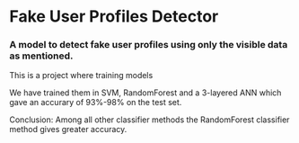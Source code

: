 # Fake User Profiles Detector

### A model to detect fake user profiles using only the visible data as mentioned.

This is  a project where training models

We have trained them in SVM, RandomForest and a 3-layered ANN which gave an accurary of 93%-98% on the test set.

Conclusion: Among all other classifier methods the RandomForest classifier method gives greater accuracy.

